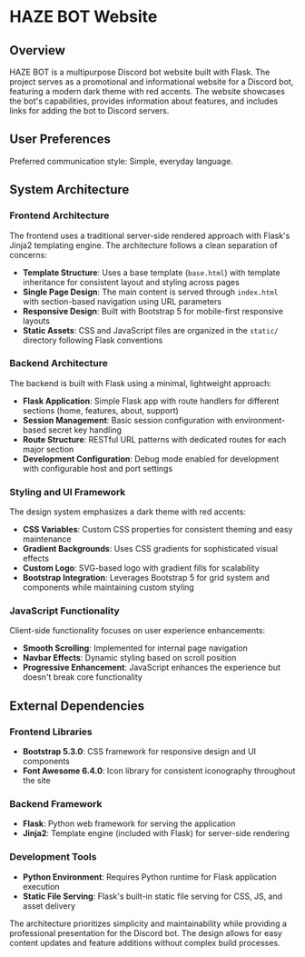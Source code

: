 # HAZE BOT Website

## Overview

HAZE BOT is a multipurpose Discord bot website built with Flask. The project serves as a promotional and informational website for a Discord bot, featuring a modern dark theme with red accents. The website showcases the bot's capabilities, provides information about features, and includes links for adding the bot to Discord servers.

## User Preferences

Preferred communication style: Simple, everyday language.

## System Architecture

### Frontend Architecture

The frontend uses a traditional server-side rendered approach with Flask's Jinja2 templating engine. The architecture follows a clean separation of concerns:

- **Template Structure**: Uses a base template (`base.html`) with template inheritance for consistent layout and styling across pages
- **Single Page Design**: The main content is served through `index.html` with section-based navigation using URL parameters
- **Responsive Design**: Built with Bootstrap 5 for mobile-first responsive layouts
- **Static Assets**: CSS and JavaScript files are organized in the `static/` directory following Flask conventions

### Backend Architecture

The backend is built with Flask using a minimal, lightweight approach:

- **Flask Application**: Simple Flask app with route handlers for different sections (home, features, about, support)
- **Session Management**: Basic session configuration with environment-based secret key handling
- **Route Structure**: RESTful URL patterns with dedicated routes for each major section
- **Development Configuration**: Debug mode enabled for development with configurable host and port settings

### Styling and UI Framework

The design system emphasizes a dark theme with red accents:

- **CSS Variables**: Custom CSS properties for consistent theming and easy maintenance
- **Gradient Backgrounds**: Uses CSS gradients for sophisticated visual effects
- **Custom Logo**: SVG-based logo with gradient fills for scalability
- **Bootstrap Integration**: Leverages Bootstrap 5 for grid system and components while maintaining custom styling

### JavaScript Functionality

Client-side functionality focuses on user experience enhancements:

- **Smooth Scrolling**: Implemented for internal page navigation
- **Navbar Effects**: Dynamic styling based on scroll position
- **Progressive Enhancement**: JavaScript enhances the experience but doesn't break core functionality

## External Dependencies

### Frontend Libraries
- **Bootstrap 5.3.0**: CSS framework for responsive design and UI components
- **Font Awesome 6.4.0**: Icon library for consistent iconography throughout the site

### Backend Framework
- **Flask**: Python web framework for serving the application
- **Jinja2**: Template engine (included with Flask) for server-side rendering

### Development Tools
- **Python Environment**: Requires Python runtime for Flask application execution
- **Static File Serving**: Flask's built-in static file serving for CSS, JS, and asset delivery

The architecture prioritizes simplicity and maintainability while providing a professional presentation for the Discord bot. The design allows for easy content updates and feature additions without complex build processes.
